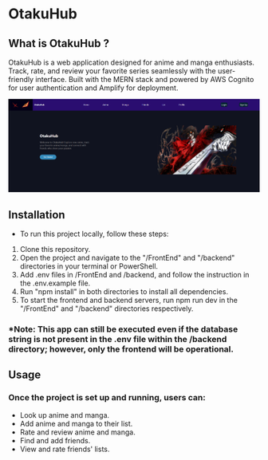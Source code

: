 # OtakuHub

## What is OtakuHub ?

OtakuHub is a web application designed for anime and manga enthusiasts. Track, rate, and review your favorite series seamlessly with the user-friendly interface. Built with the MERN stack and powered by AWS Cognito for user authentication and Amplify for deployment.

 ![](./FrontEnd/src/static/otakuhub.png)


## Installation

- To run this project locally, follow these steps:

1. Clone this repository.
2. Open the project and navigate to the "/FrontEnd" and "/backend" directories in your terminal or PowerShell.
3. Add .env files in /FrontEnd and /backend, and follow the instruction in the .env.example file.
4. Run "npm install" in both directories to install all dependencies.
5. To start the frontend and backend servers, run npm run dev in the "/FrontEnd" and "/backend" directories respectively.

### \*Note: This app can still be executed even if the database string is not present in the .env file within the /backend directory; however, only the frontend will be operational.


## Usage

### Once the project is set up and running, users can:

- Look up anime and manga.
- Add anime and manga to their list.
- Rate and review anime and manga.
- Find and add friends.
- View and rate friends' lists.
